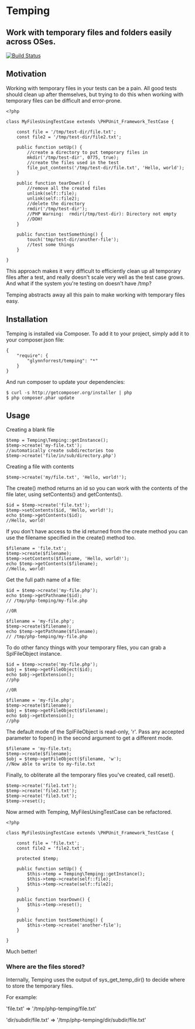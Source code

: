# Temping
## Work with temporary files and folders easily across OSes.

[![Build Status](https://travis-ci.org/glynnforrest/temping.png)](https://travis-ci.org/glynnforrest/temping)

## Motivation

Working with temporary files in your tests can be a pain. All good
tests should clean up after themselves, but trying to do this when
working with temporary files can be difficult and error-prone.


    <?php

    class MyFilesUsingTestCase extends \PHPUnit_Framework_TestCase {

        const file = '/tmp/test-dir/file.txt';
        const file2 = '/tmp/test-dir/file2.txt';

        public function setUp() {
            //create a directory to put temporary files in
            mkdir('/tmp/test-dir', 0775, true);
            //create the files used in the test
            file_put_contents('/tmp/test-dir/file.txt', 'Hello, world');
        }

        public function tearDown() {
            //remove all the created files
            unlink(self::file);
            unlink(self::file2);
            //delete the directory
            rmdir('/tmp/test-dir');
            //PHP Warning:  rmdir(/tmp/test-dir): Directory not empty
            //DOH!
        }

        public function testSomething() {
            touch('tmp/test-dir/another-file');
            //test some things
        }

    }

This approach makes it very difficult to efficiently clean up all
temporary files after a test, and really doesn't scale very well as
the test case grows. And what if the system you're testing on doesn't
have /tmp?

Temping abstracts away all this pain to make working with temporary
files easy.

## Installation

Temping is installed via Composer. To add it to your project, simply add it to your
composer.json file:

	{
		"require": {
			"glynnforrest/temping": "*"
		}
	}

And run composer to update your dependencies:

	$ curl -s http://getcomposer.org/installer | php
	$ php composer.phar update


## Usage

Creating a blank file

    $temp = Temping\Temping::getInstance();
    $temp->create('my-file.txt');
    //automatically create subdirectories too
    $temp->create('file/in/sub/directory.php')

Creating a file with contents

    $temp->create('my/file.txt', 'Hello, world!');

The create() method returns an id so you can work with the contents of
the file later, using setContents() and getContents().

    $id = $temp->create('file.txt');
    $temp->setContents($id, 'Hello, world!');
    echo $temp->getContents($id);
    //Hello, world!

If you don't have access to the id returned from the create method you
can use the filename specified in the create() method too.

    $filename = 'file.txt';
    $temp->create($filename);
    $temp->setContents($filename, 'Hello, world!');
    echo $temp->getContents($filename);
    //Hello, world!

Get the full path name of a file:

    $id = $temp->create('my-file.php');
    echo $temp->getPathname($id);
    // /tmp/php-temping/my-file.php

    //OR

    $filename = 'my-file.php';
    $temp->create($filename);
    echo $temp->getPathname($filename);
    // /tmp/php-temping/my-file.php

To do other fancy things with your temporary files, you can grab a
SplFileObject instance.

    $id = $temp->create('my-file.php');
    $obj = $temp->getFileObject($id);
    echo $obj->getExtension();
    //php

    //OR

    $filename = 'my-file.php';
    $temp->create($filename);
    $obj = $temp->getFileObject($filename);
    echo $obj->getExtension();
    //php

The default mode of the SplFileObject is read-only, 'r'. Pass any
accepted parameter to fopen() in the second argument to get a
different mode.

    $filename = 'my-file.txt;
    $temp->create($filename);
    $obj = $temp->getFileObject($filename, 'w');
    //Now able to write to my-file.txt

Finally, to obliterate all the temporary files you've created, call
reset().

    $temp->create('file1.txt');
    $temp->create('file2.txt');
    $temp->create('file3.txt');
    $temp->reset();

Now armed with Temping, MyFilesUsingTestCase can be refactored.

    <?php

    class MyFilesUsingTestCase extends \PHPUnit_Framework_TestCase {

        const file = 'file.txt';
        const file2 = 'file2.txt';

        protected $temp;

        public function setUp() {
            $this->temp = Temping\Temping::getInstance();
            $this->temp->create(self::file);
            $this->temp->create(self::file2);
        }

        public function tearDown() {
            $this->temp->reset();
        }

        public function testSomething() {
            $this->temp->create('another-file');
        }

    }

Much better!


### Where are the files stored?

Internally, Temping uses the output of sys\_get\_temp_dir() to decide
where to store the temporary files.

For example:

'file.txt' => '/tmp/php-temping/file.txt'

'dir/subdir/file.txt' => '/tmp/php-temping/dir/subdir/file.txt'
